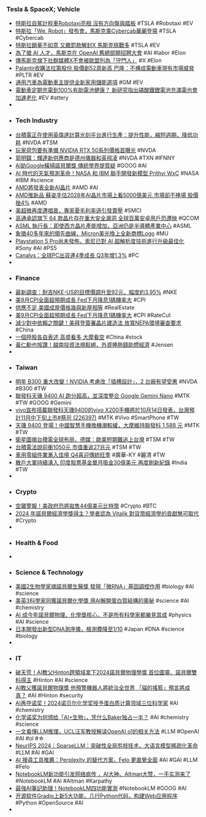 ### Tesla & SpaceX; Vehicle
- [特斯拉自駕計程車Robotaxi亮相 沒有方向盤與踏板](https://news.cnyes.com/news/id/5739913) #TSLA #Robotaxi #EV
- [特斯拉「We, Robot」發布會，馬斯克乘Cybercab華麗登場](https://abmedia.io/tesla-we-robot-cybercab) #TSLA #Cybercab
- [特斯拉銷量不如意 又繳罰款解封X 馬斯克挑戰多](https://tw.news.yahoo.com/特斯拉銷量不如意-又繳罰款解封x-馬斯克挑戰多-113831893.html) #TSLA #EV
- [為了搶 AI 人才，馬斯克在 OpenAI 舊總部開招聘大會](https://technews.tw/2024/10/10/elon-musk-xai-come-again/) #AI #labor #Elon
- [傳馬斯克旗下社群媒體X不會被歐盟列為「守門人」](https://news.cnyes.com/news/id/5739577) #X #Elon
- [Palantir收購法拉第股份 股價創52周新高 巴隆：不構成電動車現有市場威脅](https://news.cnyes.com/news/id/5738859) #PLTR #EV
- [通用汽車為電動車主提供全新家用儲能選項](https://news.cnyes.com/news/id/5739605) #GM #EV
- [電動車定期充電到100%有助電池健康？ 新研究指出磷酸鐵鋰電池充滿電也會加速老化](https://www.techbang.com/posts/117848-is-it-recommended-to-charge-100-of-the-battery-regularly-for) #EV #attery
-
- ### Tech Industry
- [台積電正在使用英偉達計算光刻平台進行生產：提升性能，縮短週期，降低功耗](https://news.xfastest.com/tsmc/145143/tsmc-11/) #NVDA #TSM
- [玩家荷包要有準備 NVIDIA RTX 50系列價格首曝光](https://news.xfastest.com/nvidia/145263/nvidia-rtx-50-price/) #NVDA
- [郭明錤：輝達新供應商是德州儀器和英飛凌](https://news.cnyes.com/news/id/5738844) #NVDA #TXN #IFNNY
- [AI助Google橫掃諾貝爾獎 傳統學界提質疑](https://tw.news.yahoo.com/ai助google橫掃諾貝爾獎-傳統學界提質疑-155336796.html) #GOOG #AI
- [AI 時代的天氣預測革命！NASA 和 IBM 聯手開發新模型 Prithvi WxC](https://technews.tw/2024/10/10/nasa-ibm-prithvi-wxc/) #NASA #IBM #science
- [AMD將發表全新AI晶片](https://news.cnyes.com/news/id/5739528) #AMD #AI
- [AMD推新品 蘇姿丰估2028年AI晶片市場上看5000億美元 市場卻不捧場 股價挫4%](https://news.cnyes.com/news/id/5739692) #AMD
- [美超微再度遭唱衰，專家憂毛利率遜引發賣壓](https://finance.technews.tw/2024/10/11/super-micro-stock-looks-vulnerable/) #SMCI
- [高通承認旗下 64 款晶片存在重大安全漏洞 全球百萬安卓用戶恐遭映](https://m.eprice.com.tw/mobile/talk/102/5812880/1) #QCOM
- [ASML 執行長：即使西方晶片產能增加，亞洲仍是半導體產業中心](https://technews.tw/2024/10/11/asml-ceo-asia-to-remain-center-of-chip-industry/) #ASML
- [象徵40多年來的領先曲線，Micron美光換上全新商標Logo](https://www.4gamers.com.tw/news/detail/67747/micron-new-logo) #MU
- [Playstation 5 Pro尚未發佈，索尼已對 AI 超解析度技術進行升級最佳化](https://www.techbang.com/posts/118751-the-ps5-pro-has-not-yet-been-released-and-sony-has-optimized) #Sony #AI #PS5
- [Canalys：全球PC出貨連4季成長 Q3年增1.3%](https://news.cnyes.com/news/id/5738644) #PC
-
- ### Finance
- [最新調查：耐吉NKE-US的目標價調升至92元，幅度約3.95%](https://news.cnyes.com/news/id/5739664) #NKE
- [美9月CPI全面超預期成長 Fed下月降息1碼機率大](https://news.cnyes.com/news/id/5739592) #CPI
- [供應不足 美國成屋價格幾與新屋相等](https://news.cnyes.com/news/id/5738732) #RealEstate
- [美9月CPI全面超預期成長 Fed下月降息1碼機率大](https://news.cnyes.com/news/id/5739592) #CPI #RateCut
- [減少對中依賴之關鍵！美拜登簽署晶片建造法 放寬NEPA環境審查要求](https://news.cnyes.com/news/id/5739693) #China
- [一個陸股各自表述 高盛看多 大摩看空](https://m.cnyes.com/news/id/5739608) #China #stock
- [黃仁勳也按讚！越南投資法規鬆綁，外資捧熱錢助燃經濟](https://www.gvm.com.tw/article/116244) #Jensen
-
- ### Taiwan
- [明年 B300 重大改變！NVIDIA 考慮改「插槽設計」，2 台廠有望受惠](https://technews.tw/2024/10/11/nvidia-b300-use-socket-design/) #NVDA #B300 #TW
- [聯發科天璣 9400 AI 跑分超高，並深度整合 Google Gemini Nano](https://m.eprice.com.tw/mobile/talk/102/5812876/1) #MTK #TW #GOOG #Gemini
- [vivo宣布搭載聯發科天璣9400的vivo X200手機將於10月14日發表，台灣預計11月中下旬上市#蔡司 (226397)](https://www.cool3c.com/article/226397) #MTK #Vivo #SmartPhone #TW
- [天璣 9400 登場！中國智慧手機換機潮較緩，大摩維持聯發科 1,588 元](https://technews.tw/2024/10/11/foreign-investors-see-mediatek/) #MTK #TW
- [衛星圖揭台積電全球布局，德媒：歐美短期難追上台灣](https://finance.technews.tw/2024/10/10/tsmc-global-arrangement/) #TSM #TW
- [台積電法說前衝1050元 市值重返27兆元](https://news.cnyes.com/news/id/5740012) #TSM #TW
- [車用零組件業漸入佳境 Q4喜迎傳統旺季](https://news.cnyes.com/news/id/5738882) #廣華-KY #麗清 #TW
- [散戶大軍持續湧入 印度股票基金單月吸金30億美元 再度刷新紀錄](https://news.cnyes.com/news/id/5739705) #India #TW
-
- ### Crypto
- [空襲警報！美政府恐將拋售44億美元比特幣](https://news.cnyes.com/news/id/5739707) #Crypto #BTC
- [2024 年諾貝爾經濟學獎得主？學者認為 Vitalik 對貨幣經濟學的貢獻無可取代](https://abmedia.io/econ-nobel-predictions-and-vitalik) #Crypto
-
- ### Health & Food
-
- ### Science & Technology
- [美國2生物學家摘諾貝爾生醫獎 發現「微RNA」基因調控作用](https://news.pts.org.tw/article/718333) #biology #AI #science
- [美英3科學家同獲諾貝爾化學獎 用AI解開蛋白質結構的奧秘](https://knews.com.tw/news/68ED9BEF14B1DA465634AA22EC36D7B7) #science #AI #chemistry
- [AI 成今年諾貝爾物理、化學獎核心，不是所有科學家都樂見其成](https://technews.tw/2024/10/11/nobel-prize-ai/) #physics #AI #science
- [日本開發出新型DNA測序儀，檢測費降至1/10](https://zh.cn.nikkei.com/industry/scienceatechnology/56907-2024-10-10-15-22-09.html) #Japan #DNA #science #biology
-
- ### IT
- [破天荒！AI教父Hinton跨領域拿下2024諾貝爾物理學獎 首位圖靈、諾貝爾雙料得主](https://news.cnyes.com/news/id/5736404) #Hinton #AI #science
- [AI教父獲諾貝爾物理獎 他預警機器人將統治全世界 「貓的搖籃」預言將成真？](https://www.google.com/amp/s/today.line.me/tw/v2/amp/article/qokZ6wD) #AI #Hinton #security
- [AI再夺诺奖！2024诺贝尔化学奖授予蛋白质计算领域三位科学家](https://www.jiqizhixin.com/articles/2024-10-09-10) #AI #chemistry
- [化学诺奖为何颁给「AI+生物」，凭什么Baker独占一半？](https://www.jiqizhixin.com/articles/2024-10-11) #AI #chemistry #science
- [一文看懂LLM推理，UCL汪军教授解读OpenAI ο1的相关方法](https://www.jiqizhixin.com/articles/2024-10-11-4) #LLM #OpenAI #AI #ol #☆
- [NeurIPS 2024｜SparseLLM：突破性全局剪枝技术，大语言模型稀疏化革命](https://www.jiqizhixin.com/articles/2024-10-10-4) #LLM #AI #GAI
- [AI 搜尋工具推薦：Perplexity 的替代方案，Felo 更直覺全面](https://raymondhouch.com/lifehacker/digital-workflow/felo/) #AI #GAI #LLM #Felo
- [NotebookLM新功能引发网络疯传 ，AI大神、Altman大赞，一手实测来了](https://www.jiqizhixin.com/articles/2024-10-9-15) #NotebookLM #AI #Altman #Karpathy
- [最強AI筆記助理！NotebookLM四功能實測](https://www.gvm.com.tw/article/116273) #NotebookLM #GOOG #AI
- [开源软件Gradio上新5大功能，几行Python代码，构建Web应用程序](https://www.jiqizhixin.com/articles/2024-10-10-6) #Python #OpenSource #AI
-